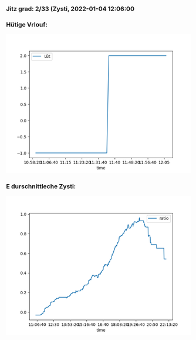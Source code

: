 ### Jitz grad: 2/33 (Zysti, 2022-01-04 12:06:00

### Hütige Vrlouf:
![Graph](Today.png)

### E durschnittleche Zysti:
![Graph](Zysti.png)